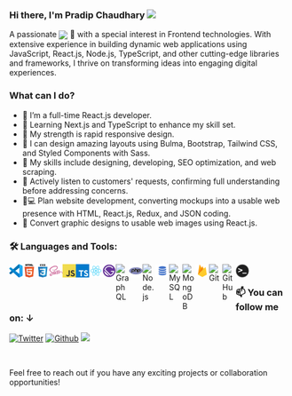 ### Hi there, I'm Pradip Chaudhary <img src="https://media.giphy.com/media/hvRJCLFzcasrR4ia7z/giphy.gif" width="30" />

A passionate <a href="https://www.pradipchaudhary.com.np"><img align="center" src="https://img.shields.io/badge/Full_Stack-Developer-brightgreen" /></a> 🚀 with a special interest in Frontend technologies. With extensive experience in building dynamic web applications using JavaScript, React.js, Node.js, TypeScript, and other cutting-edge libraries and frameworks, I thrive on transforming ideas into engaging digital experiences.

### What can I do?

-   🌱 I’m a full-time React.js developer.
-   🌱 Learning Next.js and TypeScript to enhance my skill set.
-   💪 My strength is rapid responsive design.
-   🎨 I can design amazing layouts using Bulma, Bootstrap, Tailwind CSS, and Styled Components with Sass.
-   👯 My skills include designing, developing, SEO optimization, and web scraping.
-   📝 Actively listen to customers' requests, confirming full understanding before addressing concerns.
-   🧑💻 Plan website development, converting mockups into a usable web presence with HTML, React.js, Redux, and JSON coding.
-   🔨 Convert graphic designs to usable web images using React.js.
    <br />

### 🛠️ Languages and Tools:

<a href="https://code.visualstudio.com/" target="_blank"><img align="left" alt="Visual Studio Code" width="24px" src="https://raw.githubusercontent.com/github/explore/80688e429a7d4ef2fca1e82350fe8e3517d3494d/topics/visual-studio-code/visual-studio-code.png" /></a>
<img align="left" alt="HTML5" width="24px" src="https://raw.githubusercontent.com/github/explore/80688e429a7d4ef2fca1e82350fe8e3517d3494d/topics/html/html.png" />
<img align="left" alt="CSS3" width="24px" src="https://raw.githubusercontent.com/github/explore/80688e429a7d4ef2fca1e82350fe8e3517d3494d/topics/css/css.png" />
<img align="left" alt="Sass" width="24px" src="https://raw.githubusercontent.com/github/explore/80688e429a7d4ef2fca1e82350fe8e3517d3494d/topics/sass/sass.png" />
<img align="left" alt="JavaScript" width="24px" src="https://raw.githubusercontent.com/github/explore/80688e429a7d4ef2fca1e82350fe8e3517d3494d/topics/javascript/javascript.png" />
<img align="left" alt="TypeScript" width="24px" src="https://raw.githubusercontent.com/github/explore/80688e429a7d4ef2fca1e82350fe8e3517d3494d/topics/typescript/typescript.png" />
<img align="left" alt="React" width="24px" src="https://raw.githubusercontent.com/github/explore/80688e429a7d4ef2fca1e82350fe8e3517d3494d/topics/react/react.png" />
<img align="left" alt="Gatsby" width="24px" src="https://raw.githubusercontent.com/github/explore/e94815998e4e0713912fed477a1f346ec04c3da2/topics/gatsby/gatsby.png" />
<img align="left" alt="GraphQL" width="24px" src="https://cdn.jsdelivr.net/gh/devicons/devicon/icons/graphql/graphql-plain.svg" />
<img align="left" alt="PHP" width="24px" src="https://raw.githubusercontent.com/github/explore/80688e429a7d4ef2fca1e82350fe8e3517d3494d/topics/php/php.png" />
<img align="left" alt="Node.js" width="24px" src="https://cdn.jsdelivr.net/gh/devicons/devicon/icons/nodejs/nodejs-original.svg" />
<img align="left" alt="SQL" width="24px" src="https://raw.githubusercontent.com/github/explore/80688e429a7d4ef2fca1e82350fe8e3517d3494d/topics/sql/sql.png" />
<img align="left" alt="MySQL" width="24px" src="https://cdn.jsdelivr.net/gh/devicons/devicon/icons/mysql/mysql-original.svg" />
<img align="left" alt="MongoDB" width="24px" src="https://cdn.jsdelivr.net/gh/devicons/devicon/icons/mongodb/mongodb-original.svg" />
<img align="left" alt="Firebase" width="24px" src="https://raw.githubusercontent.com/github/explore/80688e429a7d4ef2fca1e82350fe8e3517d3494d/topics/firebase/firebase.png" />
<img align="left" alt="Git" width="24px" src="https://cdn.jsdelivr.net/gh/devicons/devicon/icons/git/git-original.svg" />
<img align="left" alt="GitHub" width="24px" src="https://user-images.githubusercontent.com/3369400/139447912-e0f43f33-6d9f-45f8-be46-2df5bbc91289.png" />
<img align="left" alt="Terminal" width="24px" src="https://raw.githubusercontent.com/github/explore/80688e429a7d4ef2fca1e82350fe8e3517d3494d/topics/terminal/terminal.png" />

<br />

### 📫 You can follow me on: ↓

[![Twitter](https://img.shields.io/twitter/follow/pradipchaudhary?label=%40pradipchaudhary&style=social)](https://twitter.com/pradipchaudhary)
[![Github](https://img.shields.io/github/followers/pradipchaudhary?style=social&label=Follow)](https://github.com/pradipchaudhary)
![](https://komarev.com/ghpvc/?username=pradipchaudhary&style=flat-square&color=lightgrey)

 <br />

Feel free to reach out if you have any exciting projects or collaboration opportunities!
